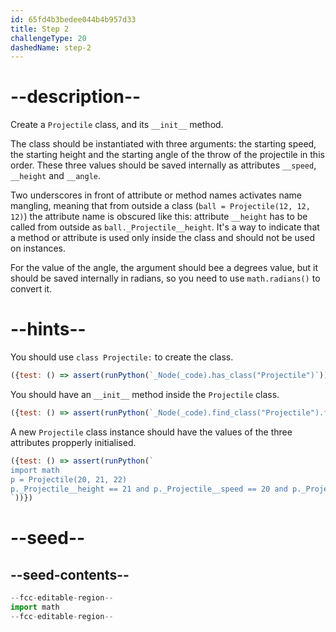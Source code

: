 ```yaml
---
id: 65fd4b3bedee044b4b957d33
title: Step 2
challengeType: 20
dashedName: step-2
---
```


# --description--

Create a `Projectile` class, and its `__init__` method.

The class should be instantiated with three arguments: the starting speed, the starting height and the starting angle of the throw of the projectile in this order. These three values should be saved internally as attributes `__speed`, `__height` and `__angle`.

Two underscores in front of attribute or method names activates name mangling, meaning that from outside a class (`ball = Projectile(12, 12, 12)`) the attribute name is obscured like this: attribute `__height` has to be called from outside as `ball._Projectile__height`. It's a way to indicate that a method or attribute is used only inside the class and should not be used on instances.

For the value of the angle, the argument should bee a degrees value, but it should be saved internally in radians, so you need to use `math.radians()` to convert it.

# --hints--

You should use `class Projectile:` to create the class.

```js
({test: () => assert(runPython(`_Node(_code).has_class("Projectile")`))})

```

You should have an `__init__` method inside the `Projectile` class.

```js
({test: () => assert(runPython(`_Node(_code).find_class("Projectile").find_body().has_function("__init__")`))})
```

A new `Projectile` class instance should have the values of the three attributes propperly initialised.

```js
({test: () => assert(runPython(`
import math
p = Projectile(20, 21, 22)
p._Projectile__height == 21 and p._Projectile__speed == 20 and p._Projectile__angle == math.radians(22)
`))})
```

# --seed--

## --seed-contents--

```py
--fcc-editable-region--
import math
--fcc-editable-region--
```
